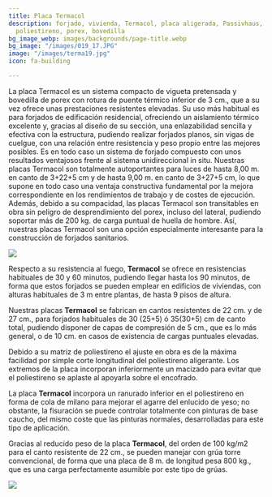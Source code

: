 ```yaml
---
title: Placa Termacol
description: forjado, vivienda, Termacol, placa aligerada, Passivhaus, forjado ligero,
  poliestireno, porex, bovedilla
bg_image_webp: images/backgrounds/page-title.webp
bg_image: "/images/019_17.JPG"
image: "/images/terma19.jpg"
icon: fa-building

---
```

La placa Termacol es un sistema compacto de vigueta pretensada y bovedilla de porex con rotura de puente térmico inferior de 3 cm., que a su vez ofrece unas prestaciones resistentes elevadas. Su uso más habitual es para forjados de edificación residencial, ofreciendo un aislamiento térmico excelente y, gracias al diseño de su sección, una enlazabilidad sencilla y efectiva con la estructura, pudiendo realizar forjados planos, sin vigas de cuelgue, con una relación entre resistencia y peso propio entre las mejores posibles. Es en todo caso un sistema de forjado compuesto con unos resultados ventajosos frente al sistema unidireccional in situ. Nuestras placas Termacol son totalmente autoportantes para luces de hasta 8,00 m. en canto de 3+22+5 cm y de hasta 9,00 m. en canto de 3+27+5 cm, lo que supone en todo caso una ventaja constructiva fundamental por la mejora correspondiente en los rendimientos de trabajo y de costes de ejecución. Además, debido a su compacidad, las placas Termacol son transitables en obra sin peligro de desprendimiento del porex, incluso del lateral, pudiendo soportar más de 200 kg. de carga puntual de huella de hombre. Así, nuestras placas Termacol son una opción especialmente interesante para la construcción de forjados sanitarios.

![](/images/v4.jpg)

Respecto a su resistencia al fuego, **Termacol** se ofrece en resistencias habituales de 30 y 60 minutos, pudiendo llegar hasta los 90 minutos, de forma que estos forjados se pueden emplear en edificios de viviendas, con alturas habituales de 3 m entre plantas, de hasta 9 pisos de altura.

Nuestras placas **Termacol** se fabrican en cantos resistentes de 22 cm. y de 27 cm., para forjados habituales de 30 (25+5) ó 35(30+5) cm de canto total, pudiendo disponer de capas de compresión de 5 cm., que es lo más general, o de 10 cm. en casos de existencia de cargas puntuales elevadas.

Debido a su matriz de poliestireno el ajuste en obra es de la máxima facilidad por simple corte longitudinal del poliestireno aligerante. Los extremos de la placa incorporan inferiormente un macizado para evitar que el poliestireno se aplaste al apoyarla sobre el encofrado.

La placa **Termacol** incorpora un ranurado inferior en el poliestireno en forma de cola de milano para mejorar el agarre del enlucido de yeso; no obstante, la fisuración se puede controlar totalmente con pinturas de base caucho, del mismo coste que las pinturas normales, desarrolladas para este tipo de aplicación.

Gracias al reducido peso de la placa **Termacol**, del orden de 100 kg/m2 para el canto resistente de 22 cm., se pueden manejar con grúa torre convencional, de forma que una placa de 8 m. de longitud pesa 800 kg., que es una carga perfectamente asumible por este tipo de grúas.

![](/images/terma17.jpg)